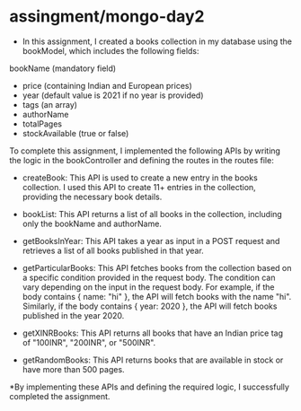 # assingment/mongo-day2

* In this assignment, I created a books collection in my database using the bookModel, which includes the following fields:

bookName (mandatory field)
* price (containing Indian and European prices)
* year (default value is 2021 if no year is provided)
* tags (an array)
* authorName
* totalPages
* stockAvailable (true or false)

To complete this assignment, I implemented the following APIs by writing the logic in the bookController and defining the routes in the routes file:

* createBook:
This API is used to create a new entry in the books collection.
I used this API to create 11+ entries in the collection, providing the necessary book details.

* bookList:
This API returns a list of all books in the collection, including only the bookName and authorName.

* getBooksInYear:
This API takes a year as input in a POST request and retrieves a list of all books published in that year.

* getParticularBooks:
This API fetches books from the collection based on a specific condition provided in the request body.
The condition can vary depending on the input in the request body.
For example, if the body contains { name: "hi" }, the API will fetch books with the name "hi".
Similarly, if the body contains { year: 2020 }, the API will fetch books published in the year 2020.

* getXINRBooks:
This API returns all books that have an Indian price tag of "100INR", "200INR", or "500INR".

* getRandomBooks:
This API returns books that are available in stock or have more than 500 pages.

*By implementing these APIs and defining the required logic, I successfully completed the assignment.




